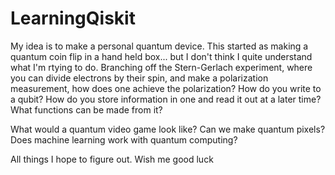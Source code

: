# LearningQiskit

My idea is to make a personal quantum device. This started as making a quantum coin flip in a hand held box... but I don't think I quite understand what I'm rtying to do. Branching off the Stern-Gerlach experiment, where you can divide electrons by their spin, and make a polarization measurement, how does one achieve the polarization? How do you write to a qubit? How do you store information in one and read it out at a later time? What functions can be made from it?

What would a quantum video game look like? Can we make quantum pixels? Does machine learning work with quantum computing?

All things I hope to figure out. Wish me good luck
